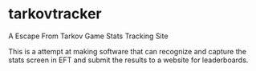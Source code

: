 # tarkovtracker
A Escape From Tarkov Game Stats Tracking Site

This is a attempt at making software that can recognize and capture the stats screen in EFT and submit the results to a website for leaderboards.
